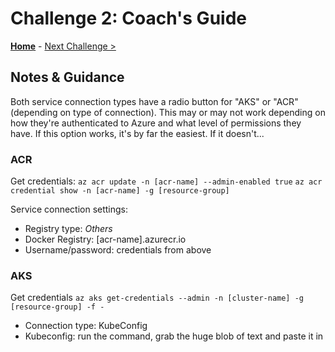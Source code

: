 # Challenge 2: Coach's Guide

**[Home](../README.md)** - [Next Challenge >](./03-buildcontainers.md)

## Notes & Guidance
Both service connection types have a radio button for "AKS" or "ACR" (depending on type of connection). This may or may not work depending on how they're authenticated to Azure and what level of permissions they have. If this option works, it's by far the easiest. If it doesn't...

### ACR
Get credentials:
`az acr update -n [acr-name] --admin-enabled true`
`az acr credential show -n [acr-name] -g [resource-group]`

Service connection settings:
- Registry type: *Others* 
- Docker Registry: [acr-name].azurecr.io
- Username/password: credentials from above

### AKS
Get credentials
`az aks get-credentials --admin -n [cluster-name] -g [resource-group] -f -`

- Connection type: KubeConfig
- Kubeconfig: run the command, grab the huge blob of text and paste it in
